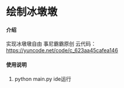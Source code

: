 # 绘制冰墩墩

#### 介绍
实现冰墩墩自由
事尼霸霸原创
云代码：https://yuncode.net/code/c_623aa45cafea146

#### 使用说明

1.  python main.py
ide运行

